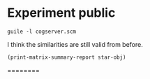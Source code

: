 
Experiment public
=================

```
guile -l cogserver.scm
```

I think the similarities are still valid from before.
```
(print-matrix-summary-report star-obj)
```

========
